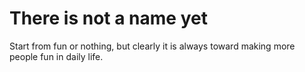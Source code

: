 There is not a name yet
=======================

Start from fun or nothing, but clearly it is always toward making more people fun in daily life.
